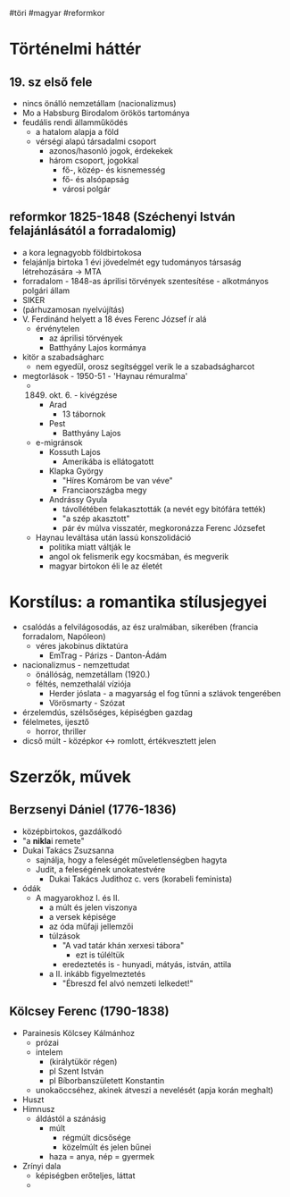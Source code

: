 #töri #magyar #reformkor
# Történelmi háttér
## 19. sz első fele
- nincs önálló nemzetállam (nacionalizmus)
- Mo a Habsburg Birodalom örökös tartománya
- feudális rendi államműködés
	- a hatalom alapja a föld
	- vérségi alapú társadalmi csoport
		- azonos/hasonló jogok, érdekekek
		- három csoport, jogokkal
			- fő-, közép- és kisnemesség
			- fő- és alsópapság
			- városi polgár
## reformkor 1825-1848 (Széchenyi István felajánlásától a forradalomig)
- a kora legnagyobb földbirtokosa
- felajánlja birtoka 1 évi jövedelmét egy tudományos társaság létrehozására -> MTA
- forradalom - 1848-as áprilisi törvények szentesítése - alkotmányos polgári állam
- SIKER
- (párhuzamosan nyelvújítás)
- V. Ferdinánd helyett a 18 éves Ferenc József ír alá
	- érvénytelen
		- az áprilisi törvények
		- Batthyány Lajos kormánya
- kitör a szabadságharc
	- nem egyedül, orosz segítséggel verik le a szabadságharcot
- megtorlások - 1950-51 - 'Haynau rémuralma'
	- 1849. okt. 6. - kivégzése
		- Arad
			- 13 tábornok
		- Pest
			- Batthyány Lajos
	- e-migránsok
		- Kossuth Lajos
			- Amerikába is ellátogatott
		- Klapka György
			- "Híres Komárom be van véve"
			- Franciaországba megy
		- Andrássy Gyula
			- távollétében felakasztották (a nevét egy bitófára tették)
			- "a szép akasztott"
			- pár év múlva visszatér, megkoronázza Ferenc Józsefet
	- Haynau leváltása után lassú konszolidáció
		- politika miatt váltják le
		- angol ok felismerik egy kocsmában, és megverik
		- magyar birtokon éli le az életét
# Korstílus: a romantika stílusjegyei
- csalódás a felvilágosodás, az ész uralmában, sikerében (francia forradalom, Napóleon)
	- véres jakobinus diktatúra
		- EmTrag - Párizs - Danton-Ádám
- nacionalizmus - nemzettudat
	- önállóság, nemzetállam (1920.)
	- féltés, nemzethalál víziója
		- Herder jóslata - a magyarság el fog tűnni a szlávok tengerében
		- Vörösmarty - Szózat
- érzelemdús, szélsőséges, képiségben gazdag
- félelmetes, ijesztő
	- horror, thriller
- dicső múlt - középkor <-> romlott, értékvesztett jelen
# Szerzők, művek
## Berzsenyi Dániel (1776-1836)
- középbirtokos, gazdálkodó
- "a **nikla**i remete"
- Dukai Takács Zsuzsanna
	- sajnálja, hogy a feleségét műveletlenségben hagyta
	- Judit, a feleségének unokatestvére
		- Dukai Takács Judithoz c. vers (korabeli feminista)
- ódák
	- A magyarokhoz I. és II.
		- a múlt és jelen viszonya
		- a versek képisége
		- az óda műfaji jellemzői
		- túlzások
			- "A vad tatár khán xerxesi tábora"
				- ezt is túléltük
			- eredeztetés is - hunyadi, mátyás, istván, attila
		- a II. inkább figyelmeztetés
			- "Ébreszd fel alvó nemzeti lelkedet!"
## Kölcsey Ferenc (1790-1838)
- Parainesis Kölcsey Kálmánhoz
	- prózai
	- intelem
		- (királytükör régen)
		- pl Szent István
		- pl Bíborbanszületett Konstantin
	- unokaöccséhez, akinek átveszi a nevelését (apja korán meghalt)
- Huszt
- Himnusz
	- áldástól a szánásig
		- múlt
			- régmúlt dicsősége
			- közelmúlt és jelen bűnei
		- haza = anya, nép = gyermek
- Zrínyi dala
	- képiségben erőteljes, láttat
	- 